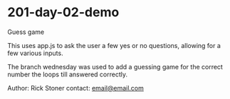 # 201-day-02-demo
Guess game

This uses app.js to ask the user a few yes or no questions, allowing for a few various inputs.

The branch wednesday was used to add a guessing game for the correct number the loops till answered correctly.

Author: Rick Stoner
contact: email@email.com

